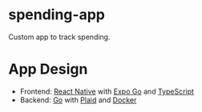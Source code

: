 # spending-app
Custom app to track spending.

# App Design
- Frontend: [React Native](https://reactnative.dev/) with [Expo Go](https://expo.dev/client) and [TypeScript](https://www.typescriptlang.org/)
- Backend: [Go](https://go.dev/) with [Plaid](https://plaid.com/) and [Docker](https://www.docker.com/)
